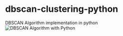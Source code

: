 # dbscan-clustering-python
DBSCAN Algorithm implementation in python
![DBSCAN Algorithm with Python](https://upload.wikimedia.org/wikipedia/commons/a/af/DBSCAN-Illustration.svg)
